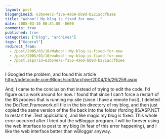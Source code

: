 ```yaml
---
layout: post
blogengineid: 63b64e72-f156-4a60-bb9d-b221accfb1ee
title: "Wahoo!! My blog is fixed for now..."
date: 2005-03-10 00:54:00 -0600
comments: true
published: true
categories: ["blog", "archives"]
tags: ["General"]
redirect_from: 
  - /post/2005/03/10/Wahoo!!-My-blog-is-fixed-for-now
  - /post/2005/03/10/wahoo!!-my-blog-is-fixed-for-now
  - /post.aspx?id=63b64e72-f156-4a60-bb9d-b221accfb1ee
---
```

<!-- more -->
<P>I Googled the problem, and found this article <A href="http://odetocode.com/Blogs/scott/archive/2004/05/26/259.aspx">http://odetocode.com/Blogs/scott/archive/2004/05/26/259.aspx</A></P>
<P>And, I came to the conclusion that instead of trying to edit the code, I'd figure out a work around for now. I found that since I can't force a restart of the IIS process that is running my site (since I have a remote host), I deleted the DotText.Framework.dll file in the bin directory of my blog, and then just copied the same version of the file back into the folder (forcing IIS/ASP.NET to restart the .Text applciation), and like magic my blog is fixed. This whole error occurred after I tried out the wBloggar program. I will be forever using the web interface to post to my blog (in fear of this error happening), and I like the web interface better than wBloggar anyway.</P>
